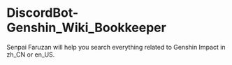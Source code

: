 # DiscordBot-Genshin_Wiki_Bookkeeper
Senpai Faruzan will help you search everything related to Genshin Impact in zh_CN or en_US.
